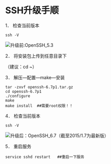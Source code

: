 # SSH升级手顺

1． 检查当前版本

```ssh -V ```

![升级前:OpenSSH_5.3](resource/bef_upgrade_OpenSSH_5_3.PNG)

2． 将安装包上传到任意目录下

（建议：cd ~）

3． 解压—配置—make—安装
```
tar -zxvf openssh-6.7p1.tar.gz  
cd openssh-6.7p1
./configure 
make
make install  ##需要root权限！！
```
4． 检查当前版本

```ssh -V``` 

![升级后：OpenSSH_6.7（截至2015/1.7为最新版）](resource/aft_upgrade_OpenSSH_6_7.PNG)


5． 重启服务

```service sshd restart   ##重启一下服务```
